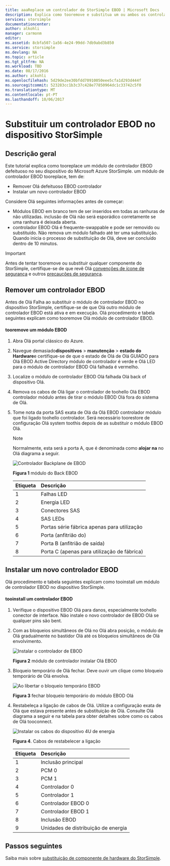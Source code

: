 ```yaml
---
title: aaaReplace um controlador de StorSimple EBOD | Microsoft Docs
description: Explica como tooremove e substitua um ou ambos os controladores EBOD num dispositivo StorSimple 8600.
services: storsimple
documentationcenter: 
author: alkohli
manager: carmonm
editor: 
ms.assetid: 8cbfa507-1a56-4e24-99dd-7db9abd3b850
ms.service: storsimple
ms.devlang: NA
ms.topic: article
ms.tgt_pltfrm: NA
ms.workload: TBD
ms.date: 08/17/2016
ms.author: alkohli
ms.openlocfilehash: 5d29de2ee30bfdd70910050eee5cfa1d293d444f
ms.sourcegitcommit: 523283cc1b3c37c428e77850964dc1c33742c5f0
ms.translationtype: MT
ms.contentlocale: pt-PT
ms.lasthandoff: 10/06/2017
---
```

# <a name="replace-an-ebod-controller-on-your-storsimple-device"></a>Substituir um controlador EBOD no dispositivo StorSimple
## <a name="overview"></a>Descrição geral
Este tutorial explica como tooreplace um módulo de controlador EBOD defeituoso no seu dispositivo do Microsoft Azure StorSimple. um módulo de controlador EBOD tooreplace, tem de:

* Remover Olá defeituoso EBOD controlador
* Instalar um novo controlador EBOD

Considere Olá seguintes informações antes de começar:

* Módulos EBOD em branco tem de ser inseridos em todas as ranhuras de não utilizadas. inclusão de Olá não será esporádico corretamente se uma ranhura é deixada aberta.
* controlador EBOD Olá é frequente-swappable e pode ser removido ou substituído. Não remova um módulo falhado até ter uma substituição. Quando inicia o processo de substituição de Olá, deve ser concluído dentro de 10 minutos.

> [!IMPORTANT]
> Antes de tentar tooremove ou substituir qualquer componente do StorSimple, certifique-se de que revê Olá [convenções de ícone de segurança](storsimple-safety.md#safety-icon-conventions) e outros [precauções de segurança](storsimple-safety.md).
> 
> 

## <a name="remove-an-ebod-controller"></a>Remover um controlador EBOD
Antes de Olá Falha ao substituir o módulo de controlador EBOD no dispositivo StorSimple, certifique-se de que Olá outro módulo de controlador EBOD está ativa e em execução. Olá procedimento e tabela seguintes explicam como tooremove Olá módulo de controlador EBOD.

#### <a name="tooremove-an-ebod-module"></a>tooremove um módulo EBOD
1. Abra Olá portal clássico do Azure.
2. Navegue demasiado**dispositivos** > **manutenção** > **estado do Hardware**e certifique-se de que o estado de Olá de Olá GUIADO para Olá EBOD Active Directory módulo de controlador é verde e Olá LED para o módulo de controlador EBOD Olá falhada é vermelho.
3. Localize o módulo de controlador EBOD Olá falhada Olá back of dispositivo Olá.
4. Remova os cabos de Olá ligar o controlador de toohello Olá EBOD controlador módulo antes de tirar o módulo EBOD Olá fora do sistema de Olá.
5. Tome nota da porta SAS exata de Olá da Olá EBOD controlador módulo que foi ligado toohello controlador. Será necessário toorestore de configuração Olá system toothis depois de as substituir o módulo EBOD Olá. 
   
   > [!NOTE]
   > Normalmente, esta será a porta A, que é denominada como **alojar na** no Olá diagrama a seguir.
   > 
   > 
   
    ![Controlador Backplane de EBOD](./media/storsimple-ebod-controller-replacement/IC741049.png)
   
     **Figura 1** módulo do Back EBOD
   
   | Etiqueta | Descrição |
   |:--- |:--- |
   | 1 |Falhas LED |
   | 2 |Energia LED |
   | 3 |Conectores SAS |
   | 4 |SAS LEDs |
   | 5 |Portas série fábrica apenas para utilização |
   | 6 |Porta (anfitrião do) |
   | 7 |Porta B (anfitrião de saída) |
   | 8 |Porta C (apenas para utilização de fábrica) |

## <a name="install-a-new-ebod-controller"></a>Instalar um novo controlador EBOD
Olá procedimento e tabela seguintes explicam como tooinstall um módulo de controlador EBOD no dispositivo StorSimple.

#### <a name="tooinstall-an-ebod-controller"></a>tooinstall um controlador EBOD
1. Verifique o dispositivo EBOD Olá para danos, especialmente toohello conector de interface. Não instale o novo controlador de EBOD Olá se qualquer pins são bent.
2. Com as bloqueios simultâneos de Olá no Olá abra posição, o módulo de Olá gradualmente no bastidor Olá até os bloqueios simultâneos de Olá envolvimento.
   
    ![Instalar o controlador de EBOD](./media/storsimple-ebod-controller-replacement/IC741050.png)
   
    **Figura 2** módulo de controlador instalar Olá EBOD
3. Bloqueio temporário de Olá fechar. Deve ouvir um clique como bloqueio temporário de Olá envolva.
   
    ![Ao libertar o bloqueio temporário EBOD](./media/storsimple-ebod-controller-replacement/IC741047.png)
   
    **Figura 3** fechar bloqueio temporário do módulo EBOD Olá
4. Restabeleça a ligação de cabos de Olá. Utilize a configuração exata de Olá que estava presente antes de substituição de Olá. Consulte Olá diagrama a seguir e na tabela para obter detalhes sobre como os cabos de Olá tooconnect.
   
    ![Instalar os cabos do dispositivo 4U de energia](./media/storsimple-ebod-controller-replacement/IC770723.png)
   
    **Figura 4**. Cabos de restabelecer a ligação
   
   | Etiqueta | Descrição |
   |:--- |:--- |
   | 1 |Inclusão principal |
   | 2 |PCM 0 |
   | 3 |PCM 1 |
   | 4 |Controlador 0 |
   | 5 |Controlador 1 |
   | 6 |Controlador EBOD 0 |
   | 7 |Controlador EBOD 1 |
   | 8 |Inclusão EBOD |
   | 9 |Unidades de distribuição de energia |

## <a name="next-steps"></a>Passos seguintes
Saiba mais sobre [substituição de componente de hardware do StorSimple](storsimple-hardware-component-replacement.md).

